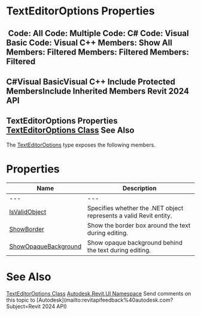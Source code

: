 # TextEditorOptions Properties

﻿
 Code: All Code: Multiple Code: C# Code: Visual Basic Code: Visual C++  Members: Show All Members: Filtered Members: Filtered Members: Filtered   
---  
C#Visual BasicVisual C++
Include Protected MembersInclude Inherited Members
Revit 2024 API  
---  
TextEditorOptions Properties  
[TextEditorOptions Class](a3511a5d-4611-f21e-1dc5-2196b52c4071.md "TextEditorOptions Class") See Also  
---  
The [TextEditorOptions](a3511a5d-4611-f21e-1dc5-2196b52c4071.md "TextEditorOptions Class") type exposes the following members.
# Properties
| Name | Description |
| --- | --- |
| --- | --- | --- |
| [IsValidObject](a40a0f16-2eeb-3135-12a5-f5c197645b4b.md "IsValidObject Property") | Specifies whether the .NET object represents a valid Revit entity. |
| [ShowBorder](0784bf7e-e283-e7f9-9944-001a61d889b1.md "ShowBorder Property") | Show the border box around the text during editing. |
| [ShowOpaqueBackground](5f661bc3-cf47-33cc-0b44-dca307436d2e.md "ShowOpaqueBackground Property") | Show opaque background behind the text during editing. |

# See Also
[TextEditorOptions Class](a3511a5d-4611-f21e-1dc5-2196b52c4071.md "TextEditorOptions Class")
[Autodesk.Revit.UI Namespace](e86fd90a-8957-02a6-da7f-ced248966e3e.md "Autodesk.Revit.UI Namespace")
Send comments on this topic to [Autodesk](mailto:revitapifeedback%40autodesk.com?Subject=Revit 2024 API)